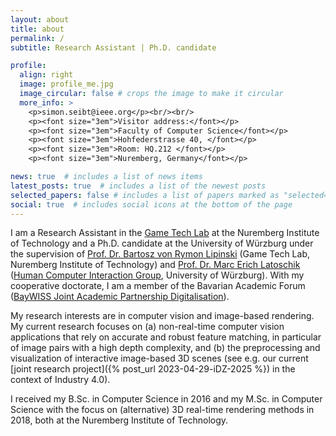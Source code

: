 ```yaml
---
layout: about
title: about
permalink: /
subtitle: Research Assistant | Ph.D. candidate

profile:
  align: right
  image: profile_me.jpg
  image_circular: false # crops the image to make it circular
  more_info: >
    <p>simon.seibt@ieee.org</p><br/><br/>
    <p><font size="3em">Visitor address:</font></p>
    <p><font size="3em">Faculty of Computer Science</font></p>
    <p><font size="3em">Hohfederstrasse 40, </font></p>
    <p><font size="3em">Room: HQ.212 </font></p>
    <p><font size="3em">Nuremberg, Germany</font></p>

news: true  # includes a list of news items
latest_posts: true  # includes a list of the newest posts
selected_papers: false # includes a list of papers marked as "selected={true}"
social: true  # includes social icons at the bottom of the page
---
```


I am a Research Assistant in the [Game Tech Lab](https://www.th-nuernberg.de/fakultaeten/in/forschung/game-tech-labor/) at the Nuremberg Institute of Technology and a Ph.D. candidate at the University of Würzburg under the supervision of [Prof. Dr. Bartosz von Rymon Lipinski](https://www.th-nuernberg.de/person/von-rymon-lipinski-bartosz/) (Game Tech Lab, Nuremberg Institute of Technology) and [Prof. Dr. Marc Erich Latoschik](https://hci.uni-wuerzburg.de/people/marc/) ([Human Computer Interaction Group](https://hci.uni-wuerzburg.de), University of Würzburg). With my cooperative doctorate, I am a member of the Bavarian Academic Forum ([BayWISS Joint Academic Partnership Digitalisation](https://digitalisierung.baywiss.de/en/)). 

My research interests are in computer vision and image-based rendering. My current research focuses on (a) non-real-time computer vision applications that rely on accurate and robust feature matching, in particular of image pairs with a high depth complexity, and (b) the preprocessing and visualization of interactive image-based 3D scenes (see e.g. our current [joint research project]({% post_url 2023-04-29-iDZ-2025 %}) in the context of Industry 4.0).

I received my B.Sc. in Computer Science in 2016 and my M.Sc. in Computer Science with the focus on (alternative) 3D real-time rendering methods in 2018, both at the Nuremberg Institute of Technology.